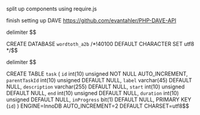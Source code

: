 split up components using require.js

finish setting up DAVE https://github.com/evantahler/PHP-DAVE-API


delimiter $$

CREATE DATABASE `wordtoth_a2b` /*!40100 DEFAULT CHARACTER SET utf8 */$$

delimiter $$

CREATE TABLE `task` (
  `id` int(10) unsigned NOT NULL AUTO_INCREMENT,
  `parentTaskId` int(10) unsigned DEFAULT NULL,
  `label` varchar(45) DEFAULT NULL,
  `description` varchar(255) DEFAULT NULL,
  `start` int(10) unsigned DEFAULT NULL,
  `end` int(10) unsigned DEFAULT NULL,
  `duration` int(10) unsigned DEFAULT NULL,
  `inProgress` bit(1) DEFAULT NULL,
  PRIMARY KEY (`id`)
) ENGINE=InnoDB AUTO_INCREMENT=2 DEFAULT CHARSET=utf8$$

